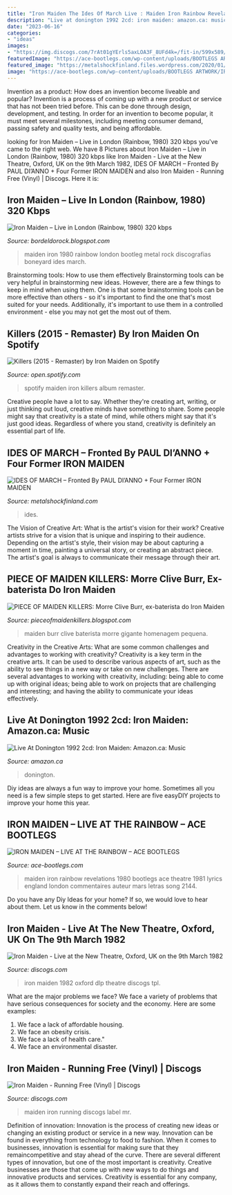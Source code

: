 ```yaml
---
title: "Iron Maiden The Ides Of March Live : Maiden Iron Rainbow Revelations 1980 Bootlegs Ace Theatre 1981 Lyrics England London Commentaires Auteur Mars Letras Song 2144"
description: "Live at donington 1992 2cd: iron maiden: amazon.ca: music"
date: "2023-06-16"
categories:
- "ideas"
images:
- "https://img.discogs.com/7rAt01gYErls5axLOA3F_8UFd4k=/fit-in/599x589/filters:strip_icc():format(jpeg):mode_rgb():quality(90)/discogs-images/R-3912594-1349004803-7694.jpeg.jpg"
featuredImage: "https://ace-bootlegs.com/wp-content/uploads/BOOTLEGS ARTWORK/IRON MAIDEN/1980-10-28-LIVE_AT_THE_RAINBOW-front.jpg"
featured_image: "https://metalshockfinland.files.wordpress.com/2020/01/ides-of-march-poster.jpg"
image: "https://ace-bootlegs.com/wp-content/uploads/BOOTLEGS ARTWORK/IRON MAIDEN/1980-10-28-LIVE_AT_THE_RAINBOW-front.jpg"
---
```



Invention as a product: How does an invention become liveable and popular?
Invention is a process of coming up with a new product or service that has not been tried before. This can be done through design, development, and testing. In order for an invention to become popular, it must meet several milestones, including meeting consumer demand, passing safety and quality tests, and being affordable.

	

		
looking for Iron Maiden – Live in London (Rainbow, 1980) 320 kbps you've came to the right web. We have 8 Pictures about Iron Maiden – Live in London (Rainbow, 1980) 320 kbps like Iron Maiden - Live at the New Theatre, Oxford, UK on the 9th March 1982, IDES OF MARCH – Fronted By PAUL DI’ANNO + Four Former IRON MAIDEN and also Iron Maiden - Running Free (Vinyl) | Discogs. Here it is:
		
    
## Iron Maiden – Live In London (Rainbow, 1980) 320 Kbps

<img loading=lazy src="http://3.bp.blogspot.com/_oGg-5rClQbo/S9-O_LtlNdI/AAAAAAAAMAU/22a9Gf3t9Fo/s1600/Iron+Maiden-Rainbow80-Front.jpg" onerror="this.onerror=null;this.src='https://tse3.mm.bing.net/th?id=OIP.xrQKNWds1oDNyo5kd9MdvgHaHP&amp;pid=15.1';" alt="Iron Maiden – Live in London (Rainbow, 1980) 320 kbps">

_Source: bordeldorock.blogspot.com_

>maiden iron 1980 rainbow london bootleg metal rock discografias boneyard ides march. 

	

Brainstorming tools: How to use them effectively
Brainstorming tools can be very helpful in brainstorming new ideas. However, there are a few things to keep in mind when using them. One is that some brainstorming tools can be more effective than others - so it's important to find the one that's most suited for your needs. Additionally, it's important to use them in a controlled environment - else you may not get the most out of them.

    
## Killers (2015 - Remaster) By Iron Maiden On Spotify

<img loading=lazy src="https://i.scdn.co/image/dddab243b917f2d59ff6cbfc825c9a953d27ddf6" onerror="this.onerror=null;this.src='https://tse3.mm.bing.net/th?id=OIP.oIEwrMh3dHuj9zjOXf1ghgHaHa&amp;pid=15.1';" alt="Killers (2015 - Remaster) by Iron Maiden on Spotify">

_Source: open.spotify.com_

>spotify maiden iron killers album remaster. 

	

Creative people have a lot to say. Whether they're creating art, writing, or just thinking out loud, creative minds have something to share. Some people might say that creativity is a state of mind, while others might say that it's just good ideas. Regardless of where you stand, creativity is definitely an essential part of life.

    
## IDES OF MARCH – Fronted By PAUL DI’ANNO + Four Former IRON MAIDEN

<img loading=lazy src="https://metalshockfinland.files.wordpress.com/2020/01/ides-of-march-poster.jpg" onerror="this.onerror=null;this.src='https://tse4.mm.bing.net/th?id=OIP.SZCYTL4wIUJrILUzh0ZshgHaE9&amp;pid=15.1';" alt="IDES OF MARCH – Fronted By PAUL DI’ANNO + Four Former IRON MAIDEN">

_Source: metalshockfinland.com_

>ides. 

	

The Vision of Creative Art: What is the artist's vision for their work?
Creative artists strive for a vision that is unique and inspiring to their audience. Depending on the artist's style, their vision may be about capturing a moment in time, painting a universal story, or creating an abstract piece. The artist's goal is always to communicate their message through their art.

    
## PIECE OF MAIDEN KILLERS: Morre Clive Burr, Ex-baterista Do Iron Maiden

<img loading=lazy src="http://3.bp.blogspot.com/-4zpaovVlZRQ/UUD0BxekWkI/AAAAAAAAEuQ/kAHHI_pWlhg/s1600/66310859.jpg" onerror="this.onerror=null;this.src='https://tse3.mm.bing.net/th?id=OIP.ltM5CziImUVXL-egdDgG1wHaH3&amp;pid=15.1';" alt="PIECE OF MAIDEN KILLERS: Morre Clive Burr, ex-baterista do Iron Maiden">

_Source: pieceofmaidenkillers.blogspot.com_

>maiden burr clive baterista morre gigante homenagem pequena. 

	

Creativity in the Creative Arts: What are some common challenges and advantages to working with creativity?
Creativity is a key term in the creative arts. It can be used to describe various aspects of art, such as the ability to see things in a new way or take on new challenges. There are several advantages to working with creativity, including: being able to come up with original ideas; being able to work on projects that are challenging and interesting; and having the ability to communicate your ideas effectively.

    
## Live At Donington 1992 2cd: Iron Maiden: Amazon.ca: Music

<img loading=lazy src="https://images-na.ssl-images-amazon.com/images/I/81pSLO8Nt5L._AC_SX679_.jpg" onerror="this.onerror=null;this.src='https://tse2.mm.bing.net/th?id=OIP.2XHCdfaw0TG6NN63l6wHxAHaHa&amp;pid=15.1';" alt="Live At Donington 1992 2cd: Iron Maiden: Amazon.ca: Music">

_Source: amazon.ca_

>donington. 

	

Diy ideas are always a fun way to improve your home. Sometimes all you need is a few simple steps to get started. Here are five easyDIY projects to improve your home this year.

    
## IRON MAIDEN – LIVE AT THE RAINBOW – ACE BOOTLEGS

<img loading=lazy src="https://ace-bootlegs.com/wp-content/uploads/BOOTLEGS ARTWORK/IRON MAIDEN/1980-10-28-LIVE_AT_THE_RAINBOW-front.jpg" onerror="this.onerror=null;this.src='https://tse4.mm.bing.net/th?id=OIP.f8MxXgejeuHkTog1twVuFQD6D6&amp;pid=15.1';" alt="IRON MAIDEN – LIVE AT THE RAINBOW – ACE BOOTLEGS">

_Source: ace-bootlegs.com_

>maiden iron rainbow revelations 1980 bootlegs ace theatre 1981 lyrics england london commentaires auteur mars letras song 2144. 

	

Do you have any Diy Ideas for your home? If so, we would love to hear about them. Let us know in the comments below!

    
## Iron Maiden - Live At The New Theatre, Oxford, UK On The 9th March 1982

<img loading=lazy src="https://img.discogs.com/IA_PfHJcxsbDIUz_XK3aPFhbb6o=/fit-in/599x609/filters:strip_icc():format(jpeg):mode_rgb():quality(90)/discogs-images/R-14528015-1576398926-9227.jpeg.jpg" onerror="this.onerror=null;this.src='https://tse1.mm.bing.net/th?id=OIP.dAPYD12FnUidLZMPPrQ6ywHaHh&amp;pid=15.1';" alt="Iron Maiden - Live at the New Theatre, Oxford, UK on the 9th March 1982">

_Source: discogs.com_

>iron maiden 1982 oxford dlp theatre discogs tpl. 

	

What are the major problems we face?
We face a variety of problems that have serious consequences for society and the economy. Here are some examples:
1. We face a lack of affordable housing. 
2. We face an obesity crisis. 
3. We face a lack of health care." 
4. We face an environmental disaster.

    
## Iron Maiden - Running Free (Vinyl) | Discogs

<img loading=lazy src="https://img.discogs.com/7rAt01gYErls5axLOA3F_8UFd4k=/fit-in/599x589/filters:strip_icc():format(jpeg):mode_rgb():quality(90)/discogs-images/R-3912594-1349004803-7694.jpeg.jpg" onerror="this.onerror=null;this.src='https://tse3.mm.bing.net/th?id=OIP.f4jxAX94CiwH89IhxQPMPQHaHS&amp;pid=15.1';" alt="Iron Maiden - Running Free (Vinyl) | Discogs">

_Source: discogs.com_

>maiden iron running discogs label mr. 

	

Definition of innovation:
Innovation is the process of creating new ideas or changing an existing product or service in a new way. Innovation can be found in everything from technology to food to fashion. When it comes to businesses, innovation is essential for making sure that they remaincompetitive and stay ahead of the curve. There are several different types of innovation, but one of the most important is creativity. Creative businesses are those that come up with new ways to do things and innovative products and services. Creativity is essential for any company, as it allows them to constantly expand their reach and offerings.


